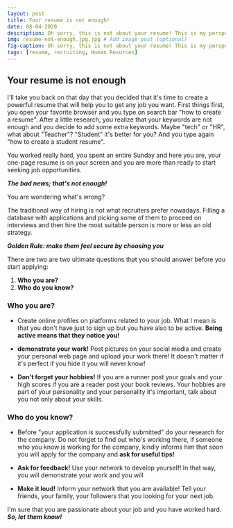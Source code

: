 ```yaml
---
layout: post
title: Your resume is not enough! 
date: 08-04-2020
description: Oh sorry, this is not about your resume! This is my perspective on what recruiters need to know about you! # Add post description (optional)
img: resume-not-enough.jpg.jpg # Add image post (optional)
fig-caption: Oh sorry, this is not about your resume! This is my perspective on what recruiters need to know about you! # Add figcaption (optional)
tags: [resume, recruiting, Human Resurces]
---
```

## Your resume is not enough

I'll take you back on that day that you decided that it's time to create a powerful resume that will help you to get any job you want. First things first, you open your favorite browser and you type on search bar "how to create a resume".  After a little research, you realize that your keywords are not enough and you decide to add some extra keywords. Maybe "tech" or "HR", what about "Teacher"? "Student" it's better for you? And you type again "how to create a student resume".  

 You worked really hard, you spent an entire Sunday and here you are, your one-page resume is on your screen and you are more than ready to start seeking job opportunities. 

***The bad news; that's not enough!***

You are wondering what's wrong? 

The traditional way of hiring is not what recruiters prefer nowadays.  Filling a database with applications and picking some of them to proceed on interviews and then hire the most suitable person is more or less an old strategy.  

***Golden Rule: make them feel secure by choosing you***
 
There are two are two ultimate questions that you should answer before you start applying:

 1. **Who you are?**
 2. **Who do you know?**



### Who you are?


- Create online profiles on platforms related to your job. What I mean is that you don't have just to sign up but you have also to be active. **Being active means that they notice you!** 

-  **demonstrate your work!** Post pictures on your social media and create your personal web page and upload your work there!  It doesn't matter if it's perfect if you hide it you will never know!

-  **Don't forget your hobbies!** If you are a runner post your goals and your high scores if you are a reader post your book reviews. Your hobbies are part of your personality and your personality it's important, talk about you not only about your skills. 

### Who do you know? 

 - Before "your application is successfully submitted" do your research for the company. Do not forget to find out who's working there, if someone who you know is working for the company, kindly informs him that soon you will apply for the company and **ask for useful tips!** 
 
 - **Ask for feedback!** Use your network to develop yourself! In that way, you will demonstrate your work and you will 

 - **Make it loud!** Inform your network that you are available! Tell your friends, your family, your followers that you looking for your next job. 


I'm sure that you are passionate about your job and you have worked hard.   ***So, let them know!*** 




